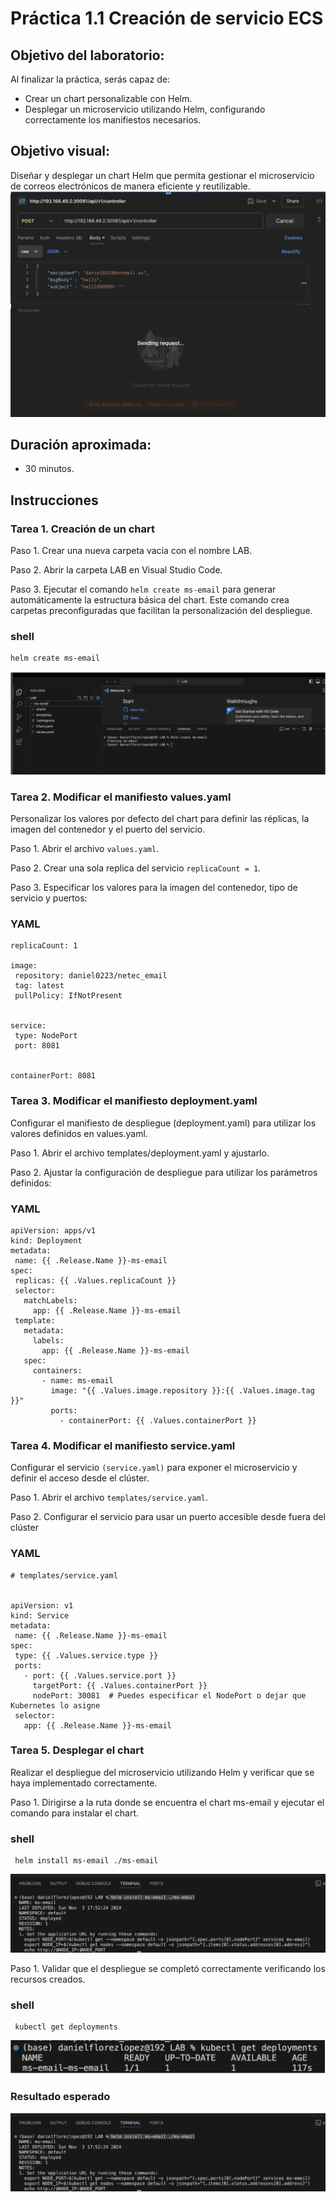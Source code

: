 # Práctica 1.1 Creación de servicio ECS

## Objetivo del laboratorio:
Al finalizar la práctica, serás capaz de:
- Crear un chart personalizable con Helm.
- Desplegar un microservicio utilizando Helm, configurando correctamente los manifiestos necesarios.

## Objetivo visual: 
Diseñar y desplegar un chart Helm que permita gestionar el microservicio de correos electrónicos de manera eficiente y reutilizable.
![diagrama1](../../images/lab_email_with_Helm.png)

## Duración aproximada:
- 30 minutos.
  
## Instrucciones 

### Tarea 1. Creación de un chart
Paso 1. Crear una nueva carpeta vacía con el nombre LAB.

Paso 2. Abrir la carpeta LAB en Visual Studio Code.

Paso 3. Ejecutar el comando `helm create ms-email` para generar automáticamente la estructura básica del chart. Este comando crea carpetas preconfiguradas que facilitan la personalización del despliegue.

### shell
```shell
helm create ms-email
```

![diagrama1](../../images/LAB_CREACION_CHART.png)

### Tarea 2. Modificar el manifiesto values.yaml

Personalizar los valores por defecto del chart para definir las réplicas, la imagen del contenedor y el puerto del servicio.

Paso 1. Abrir el archivo `values.yaml`.

Paso 2. Crear una sola replica del servicio `replicaCount = 1`.

Paso 3. Especificar los valores para la imagen del contenedor, tipo de servicio y puertos: 
### YAML
```
replicaCount: 1

image:
 repository: daniel0223/netec_email
 tag: latest
 pullPolicy: IfNotPresent


service:
 type: NodePort
 port: 8081


containerPort: 8081
```

### Tarea 3. Modificar el manifiesto deployment.yaml

Configurar el manifiesto de despliegue (deployment.yaml) para utilizar los valores definidos en values.yaml.

Paso 1. Abrir el archivo templates/deployment.yaml y ajustarlo.

Paso 2. Ajustar la configuración de despliegue para utilizar los parámetros definidos:
### YAML
```
apiVersion: apps/v1
kind: Deployment
metadata:
 name: {{ .Release.Name }}-ms-email
spec:
 replicas: {{ .Values.replicaCount }}
 selector:
   matchLabels:
     app: {{ .Release.Name }}-ms-email
 template:
   metadata:
     labels:
       app: {{ .Release.Name }}-ms-email
   spec:
     containers:
       - name: ms-email
         image: "{{ .Values.image.repository }}:{{ .Values.image.tag }}"
         ports:
           - containerPort: {{ .Values.containerPort }}
```

### Tarea 4. Modificar el manifiesto service.yaml

Configurar el servicio `(service.yaml)` para exponer el microservicio y definir el acceso desde el clúster.

Paso 1. Abrir el archivo `templates/service.yaml`.

Paso 2. Configurar el servicio para usar un puerto accesible desde fuera del clúster
### YAML
```
# templates/service.yaml


apiVersion: v1
kind: Service
metadata:
 name: {{ .Release.Name }}-ms-email
spec:
 type: {{ .Values.service.type }}
 ports:
   - port: {{ .Values.service.port }}
     targetPort: {{ .Values.containerPort }}
     nodePort: 30081  # Puedes especificar el NodePort o dejar que Kubernetes lo asigne
 selector:
   app: {{ .Release.Name }}-ms-email
```
### Tarea 5. Desplegar el chart

Realizar el despliegue del microservicio utilizando Helm y verificar que se haya implementado correctamente.

Paso 1. Dirigirse a la ruta donde se encuentra el chart ms-email y ejecutar el comando para instalar el chart.

### shell
```shell
 helm install ms-email ./ms-email
```

![imagen resultado](../../images/LAB_INSTALL.png)

Paso 1. Validar que el despliegue se completó correctamente verificando los recursos creados.

### shell
```shell
 kubectl get deployments
```

![imagen resultado](../../images/lab_validar_deploryment.png)

### Resultado esperado
![imagen resultado](../../images/LAB_INSTALL.png)
